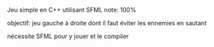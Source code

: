 Jeu simple en C++ utilisant SFML
note: 100%

objectif: jeu gauche à droite dont il faut éviter les ennemies en sautant

nécessite SFML pour y jouer et le compiler
